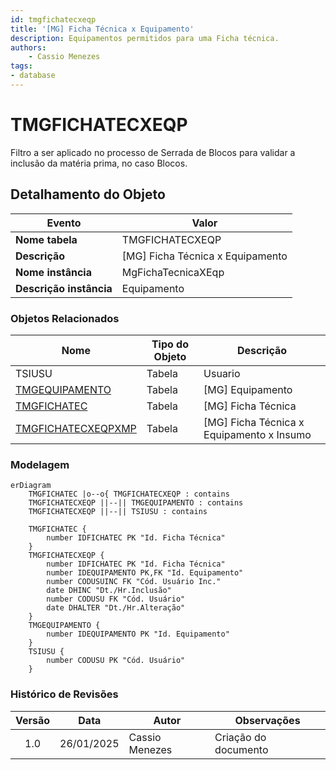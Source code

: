 ```yaml
---
id: tmgfichatecxeqp
title: '[MG] Ficha Técnica x Equipamento'
description: Equipamentos permitidos para uma Ficha técnica.
authors:
    - Cassio Menezes
tags: 
- database
---
```

# TMGFICHATECXEQP

Filtro a ser aplicado no processo de Serrada de Blocos para validar a inclusão da matéria prima, no caso Blocos.

## Detalhamento do Objeto

| Evento | Valor |
|--|--|
| **Nome tabela** | TMGFICHATECXEQP |
| **Descrição** | [MG] Ficha Técnica x Equipamento |
| **Nome instância** | MgFichaTecnicaXEqp |
| **Descrição instância** | Equipamento |

### Objetos Relacionados

| Nome | Tipo do Objeto | Descrição |
|--|--|--|
| TSIUSU | Tabela | Usuario |
| [TMGEQUIPAMENTO](TMGEQUIPAMENTO.md) | Tabela | [MG] Equipamento |
| [TMGFICHATEC](TMGFICHATEC.md) | Tabela | [MG] Ficha Técnica |
| [TMGFICHATECXEQPXMP](TMGFICHATECXEQPXMP.md) | Tabela | [MG] Ficha Técnica x Equipamento x Insumo |

### Modelagem

```mermaid
erDiagram
    TMGFICHATEC |o--o{ TMGFICHATECXEQP : contains
    TMGFICHATECXEQP ||--|| TMGEQUIPAMENTO : contains
    TMGFICHATECXEQP ||--|| TSIUSU : contains

	TMGFICHATEC {
		number IDFICHATEC PK "Id. Ficha Técnica"
	}
	TMGFICHATECXEQP {
		number IDFICHATEC PK "Id. Ficha Técnica"
        number IDEQUIPAMENTO PK,FK "Id. Equipamento"
        number CODUSUINC FK "Cód. Usuário Inc."
        date DHINC "Dt./Hr.Inclusão"
        number CODUSU FK "Cód. Usuário"
        date DHALTER "Dt./Hr.Alteração"
	}
	TMGEQUIPAMENTO {
		number IDEQUIPAMENTO PK "Id. Equipamento"
    }
    TSIUSU {
        number CODUSU PK "Cód. Usuário"
    }
```

### Histórico de Revisões

| Versão | Data | Autor | Observações |
|:--:|:--:|--|--|
| 1.0 | 26/01/2025 | Cassio Menezes | Criação do documento |
